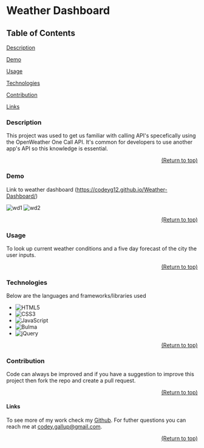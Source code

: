  <a name="readme-top"></a>

  # Weather Dashboard

  ## Table of Contents
  [Description](#description)
  
  [Demo](#demo)

  [Usage](#usage)

  [Technologies](#tech)

  [Contribution](#contribution)

  [Links](#links)


  ### Description
  
  This project was used to get us familiar with calling API's specefically using the OpenWeather One Call API. It's common for developers to use another app's API so this knowledge is essential.

  <p align="right"><a href="#readme-top">(Return to top)</a></p>

  ### Demo

 Link to weather dashboard (https://codeyg12.github.io/Weather-Dashboard/)

![wd1](https://user-images.githubusercontent.com/103782398/187039465-ee130959-123b-4e47-a3a5-1824d343dc98.png)
![wd2](https://user-images.githubusercontent.com/103782398/187039480-898c23eb-eb80-4121-9930-5069b0b8bc9a.png)


  <p align="right"><a href="#readme-top">(Return to top)</a></p>

  ### Usage

  To look up current weather conditions and a five day forecast of the city the user inputs.

  <p align="right"><a href="#readme-top">(Return to top)</a></p>

  ### Technologies

  Below are the languages and frameworks/libraries used

  * ![HTML5](https://img.shields.io/badge/html5-%23E34F26.svg?style=for-the-badge&logo=html5&logoColor=white)
  * ![CSS3](https://img.shields.io/badge/css3-%231572B6.svg?style=for-the-badge&logo=css3&logoColor=white)
  * ![JavaScript](https://img.shields.io/badge/javascript-%23323330.svg?style=for-the-badge&logo=javascript&logoColor=%23F7DF1E)
  * ![Bulma](https://img.shields.io/badge/bulma-00D0B1?style=for-the-badge&logo=bulma&logoColor=white)
  * ![jQuery](https://img.shields.io/badge/jquery-%230769AD.svg?style=for-the-badge&logo=jquery&logoColor=white)  

  <p align="right"><a href="#readme-top">(Return to top)</a></p>

  ### Contribution

  Code can always be improved and if you have a suggestion to improve this project then fork the repo and create a pull request.

  <p align="right"><a href="#readme-top">(Return to top)</a></p>

  #### Links

  To see more of my work check my [Github](https://github.com/Codeyg12). For futher questions you can reach me at codey.gallup@gmail.com.
  
  <p align="right"><a href="#readme-top">(Return to top)</a></p>
